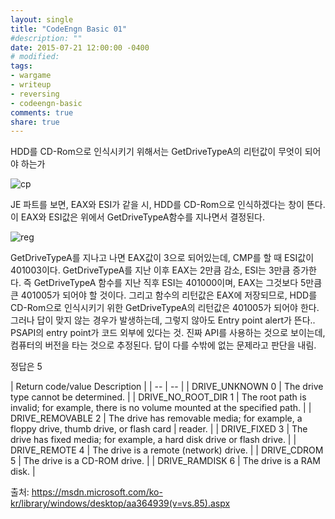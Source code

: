 ```yaml
---
layout: single
title: "CodeEngn Basic 01"
#description: ""
date: 2015-07-21 12:00:00 -0400
# modified: 
tags: 
- wargame
- writeup
- reversing
- codeengn-basic
comments: true
share: true
---
```


HDD를 CD-Rom으로 인식시키기 위해서는 GetDriveTypeA의 리턴값이 무엇이 되어야 하는가


![cp]({{site.url}}{{site.baseurl}}/assets/images/2015-07-21-CodeEngn-Basic-01/0.png)

JE 파트를 보면, EAX와 ESI가 같을 시, HDD를 CD-Rom으로 인식하겠다는 창이 뜬다. 이 EAX와 ESI값은 위에서 GetDriveTypeA함수를 지나면서 결정된다.

![reg]({{site.url}}{{site.baseurl}}/assets/images/2015-07-21-CodeEngn-Basic-01/1.png)

GetDriveTypeA를 지나고 나면 EAX값이 3으로 되어있는데, CMP를 할 때 ESI값이 401003이다. GetDriveTypeA를 지난 이후 EAX는 2만큼 감소, ESI는 3만큼 증가한다. 즉 GetDriveTypeA 함수를 지난 직후 ESI는 401000이며, EAX는 그것보다 5만큼 큰 401005가 되어야 할 것이다. 그리고 함수의 리턴값은 EAX에 저장되므로, HDD를 CD-Rom으로 인식시키기 위한 GetDriveTypeA의 리턴값은 401005가 되어야 한다.
그러나 답이 맞지 않는 경우가 발생하는데, 그렇지 않아도 Entry point alert가 뜬다.. PSAPI의 entry point가 코드 외부에 있다는 것. 진짜 API를 사용하는 것으로 보이는데, 컴퓨터의 버전을 타는 것으로 추정된다. 답이 다를 수밖에 없는 문제라고 판단을 내림.

정답은 5


| Return code/value	Description |
| -- | -- |
| DRIVE_UNKNOWN 0	| The drive type cannot be determined. |
| DRIVE_NO_ROOT_DIR 1	| The root path is invalid; for example, there is no volume mounted at the specified path. |
| DRIVE_REMOVABLE 2	| The drive has removable media; for example, a floppy drive, thumb drive, or flash card | reader. |
| DRIVE_FIXED 3	| The drive has fixed media; for example, a hard disk drive or flash drive. |
| DRIVE_REMOTE 4	| The drive is a remote (network) drive. |
| DRIVE_CDROM 5	| The drive is a CD-ROM drive. |
| DRIVE_RAMDISK 6	| The drive is a RAM disk. |


출처: https://msdn.microsoft.com/ko-kr/library/windows/desktop/aa364939(v=vs.85).aspx
